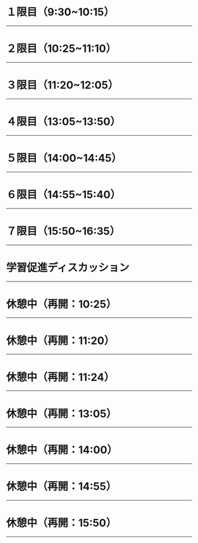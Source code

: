 # １限目（9:30~10:15）

---

# ２限目（10:25~11:10）

---

# ３限目（11:20~12:05）

---

# ４限目（13:05~13:50）

---

# ５限目（14:00~14:45）

---

# ６限目（14:55~15:40）

---

# ７限目（15:50~16:35）

---

# 学習促進ディスカッション

---

# 休憩中（再開：10:25）

---

# 休憩中（再開：11:20）

---

# 休憩中（再開：11:24）

---

# 休憩中（再開：13:05）

---

# 休憩中（再開：14:00）

---

# 休憩中（再開：14:55）

---

# 休憩中（再開：15:50）

---
